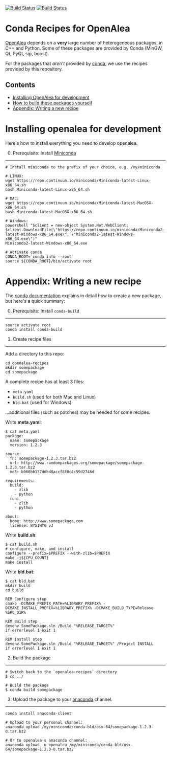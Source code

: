 
[![Build Status](https://travis-ci.org/openalea/openalea-recipes.svg?branch=master)](https://travis-ci.org/openalea/openalea-recipes) [![Build Status](https://ci.appveyor.com/api/projects/status/hnpi89il2yukq6dv/branch/master?svg=true)](https://ci.appveyor.com/project/fredboudon/openalea-recipes)

# Conda Recipes for OpenAlea

[OpenAlea] depends on a **very** large number of heterogeneous packages, in C++ and Python.
Some of these packages are provided by Conda (MinGW, Qt, PyQt, sip, boost).

For the packages that *aren't* provided by [conda], we use the recipes provided by this repository.

[condabld]: http://conda.pydata.org/docs/build.html
[oachannel]: https://anaconda.org/openalea
[conda]: http://conda.pydata.org/
[OpenAlea]: http://openalea.gforge.inria.fr


## Contents

- [Installing OpenAlea for development](#installing)
- [How to build these packages yourself](#howtobuild)
- [Appendix: Writing a new recipe](#writing)


<a name="installing"></a>
==================================
Installing openalea for development
==================================

Here's how to install everything you need to develop openalea.

0. Prerequisite: Install [Miniconda]
------------------------------------

[Miniconda]: http://conda.pydata.org/miniconda.html

```
# Install miniconda to the prefix of your choice, e.g. /my/miniconda

# LINUX:
wget https://repo.continuum.io/miniconda/Miniconda-latest-Linux-x86_64.sh
bash Miniconda-latest-Linux-x86_64.sh

# MAC:
wget https://repo.continuum.io/miniconda/Miniconda-latest-MacOSX-x86_64.sh
bash Miniconda-latest-MacOSX-x86_64.sh

# Windows:
powershell "$client = new-object System.Net.WebClient; $client.DownloadFile(\"https://repo.continuum.io/miniconda/Miniconda2-latest-Windows-x86_64.exe\", \"Miniconda2-latest-Windows-x86_64.exe\")"
Miniconda2-latest-Windows-x86_64.exe

# Activate conda
CONDA_ROOT=`conda info --root`
source ${CONDA_ROOT}/bin/activate root
```

<a name="writing"></a>
==============================
Appendix: Writing a new recipe
==============================

The [conda documentation][2] explains in detail how to create a new package, but here's a quick summary:

[2]: http://conda.pydata.org/docs/build.html

0. Prerequisite: Install `conda-build`
--------------------------------------

```
source activate root
conda install conda-build
```

1. Create recipe files
----------------------

Add a directory to this repo:

```
cd openalea-recipes
mkdir somepackage
cd somepackage
```

A complete recipe has at least 3 files:

 - `meta.yaml`
 - `build.sh` (used for both Mac and Linux)
 - `bld.bat` (used for Windows)

...additional files (such as patches) may be needed for some recipes.

Write **meta.yaml**:

```
$ cat meta.yaml
package:
  name: somepackage
  version: 1.2.3

source:
  fn: somepackage-1.2.3.tar.bz2
  url: http://www.randompackages.org/somepackage/somepackage-1.2.3.tar.bz2
  md5: b060bb137d6bd8accf8f0c4c59d2746d

requirements:
  build:
    - zlib
    - python
  run:
    - zlib
    - python

about:
  home: http://www.somepackage.com
  license: WYSIWYG v3
```

Write **build.sh**:

```
$ cat build.sh
# configure, make, and install
configure --prefix=$PREFIX --with-zlib=$PREFIX
make -j${CPU_COUNT}
make install
```

Write **bld.bat**:

```
$ cat bld.bat
mkdir build
cd build

REM Configure step
cmake -DCMAKE_PREFIX_PATH=%LIBRARY_PREFIX% -DCMAKE_INSTALL_PREFIX=%LIBRARY_PREFIX% -DCMAKE_BUILD_TYPE=Release %SRC_DIR%

REM Build step
devenv SomePackage.sln /Build "%RELEASE_TARGET%"
if errorlevel 1 exit 1

REM Install step
devenv SomePackage.sln /Build "%RELEASE_TARGET%" /Project INSTALL
if errorlevel 1 exit 1
```

2. Build the package
--------------------

```
# Switch back to the `openalea-recipes` directory
$ cd ../

# Build the package
$ conda build somepackage
```

3. Upload the package to your [anaconda] channel.
------------------------------------------------

```
conda install anaconda-client

# Upload to your personal channel:
anaconda upload /my/miniconda/conda-bld/osx-64/somepackage-1.2.3-0.tar.bz2

# Or to openalea's anaconda channel:
anaconda upload -u openalea /my/miniconda/conda-bld/osx-64/somepackage-1.2.3-0.tar.bz2
```

[anaconda]: http://anaconda.org
